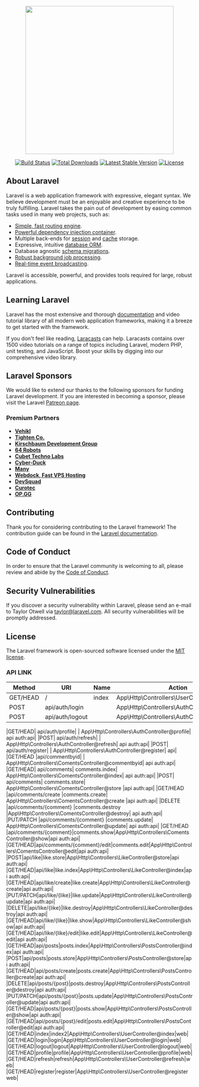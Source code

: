 <p align="center"><a href="https://laravel.com" target="_blank"><img src="https://raw.githubusercontent.com/laravel/art/master/logo-lockup/5%20SVG/2%20CMYK/1%20Full%20Color/laravel-logolockup-cmyk-red.svg" width="400"></a></p>

<p align="center">
<a href="https://travis-ci.org/laravel/framework"><img src="https://travis-ci.org/laravel/framework.svg" alt="Build Status"></a>
<a href="https://packagist.org/packages/laravel/framework"><img src="https://img.shields.io/packagist/dt/laravel/framework" alt="Total Downloads"></a>
<a href="https://packagist.org/packages/laravel/framework"><img src="https://img.shields.io/packagist/v/laravel/framework" alt="Latest Stable Version"></a>
<a href="https://packagist.org/packages/laravel/framework"><img src="https://img.shields.io/packagist/l/laravel/framework" alt="License"></a>
</p>

## About Laravel

Laravel is a web application framework with expressive, elegant syntax. We believe development must be an enjoyable and creative experience to be truly fulfilling. Laravel takes the pain out of development by easing common tasks used in many web projects, such as:

-   [Simple, fast routing engine](https://laravel.com/docs/routing).
-   [Powerful dependency injection container](https://laravel.com/docs/container).
-   Multiple back-ends for [session](https://laravel.com/docs/session) and [cache](https://laravel.com/docs/cache) storage.
-   Expressive, intuitive [database ORM](https://laravel.com/docs/eloquent).
-   Database agnostic [schema migrations](https://laravel.com/docs/migrations).
-   [Robust background job processing](https://laravel.com/docs/queues).
-   [Real-time event broadcasting](https://laravel.com/docs/broadcasting).

Laravel is accessible, powerful, and provides tools required for large, robust applications.

## Learning Laravel

Laravel has the most extensive and thorough [documentation](https://laravel.com/docs) and video tutorial library of all modern web application frameworks, making it a breeze to get started with the framework.

If you don't feel like reading, [Laracasts](https://laracasts.com) can help. Laracasts contains over 1500 video tutorials on a range of topics including Laravel, modern PHP, unit testing, and JavaScript. Boost your skills by digging into our comprehensive video library.

## Laravel Sponsors

We would like to extend our thanks to the following sponsors for funding Laravel development. If you are interested in becoming a sponsor, please visit the Laravel [Patreon page](https://patreon.com/taylorotwell).

### Premium Partners

-   **[Vehikl](https://vehikl.com/)**
-   **[Tighten Co.](https://tighten.co)**
-   **[Kirschbaum Development Group](https://kirschbaumdevelopment.com)**
-   **[64 Robots](https://64robots.com)**
-   **[Cubet Techno Labs](https://cubettech.com)**
-   **[Cyber-Duck](https://cyber-duck.co.uk)**
-   **[Many](https://www.many.co.uk)**
-   **[Webdock, Fast VPS Hosting](https://www.webdock.io/en)**
-   **[DevSquad](https://devsquad.com)**
-   **[Curotec](https://www.curotec.com/services/technologies/laravel/)**
-   **[OP.GG](https://op.gg)**

## Contributing

Thank you for considering contributing to the Laravel framework! The contribution guide can be found in the [Laravel documentation](https://laravel.com/docs/contributions).

## Code of Conduct

In order to ensure that the Laravel community is welcoming to all, please review and abide by the [Code of Conduct](https://laravel.com/docs/contributions#code-of-conduct).

## Security Vulnerabilities

If you discover a security vulnerability within Laravel, please send an e-mail to Taylor Otwell via [taylor@laravel.com](mailto:taylor@laravel.com). All security vulnerabilities will be promptly addressed.

## License

The Laravel framework is open-sourced software licensed under the [MIT license](https://opensource.org/licenses/MIT).

### API LINK

|Method| URI| Name| Action| Middleware|
|--------|---|------|--------|-----------|
|GET/HEAD| /|index| App\Http\Controllers\UserController@index| web|
|POST |api/auth/login| |App\Http\Controllers\AuthController@login| api|
|POST| api/auth/logout| | App\Http\Controllers\AuthController@logout| auth:api|

|GET/HEAD| api/auth/profile| | App\Http\Controllers\AuthController@profile| api
auth:api|
|POST| api/auth/refresh| | App\Http\Controllers\AuthController@refresh| api
auth:api|
|POST| api/auth/register| | App\Http\Controllers\AuthController@register| api|
|GET/HEAD |api/commentbyid| | App\Http\Controllers\ComentsController@commentbyid| api
auth:api|
|GET/HEAD| api/comments| comments.index| App\Http\Controllers\ComentsController@index| api
auth:api|
|POST| api/comments| comments.store| App\Http\Controllers\ComentsController@store |api
auth:api|
|GET/HEAD |api/comments/create |comments.create| App\Http\Controllers\ComentsController@create |api
auth:api|
|DELETE |api/comments/{comment} |comments.destroy |App\Http\Controllers\ComentsController@destroy| api
auth:api|
|PUT/PATCH |api/comments/{comment} |comments.update| App\Http\Controllers\ComentsController@update| api
auth:api|
|GET/HEAD |api/comments/{comment}|comments.show|App\Http\Controllers\ComentsController@show|api
auth:api|
|GET/HEAD|api/comments/{comment}/edit|comments.edit|App\Http\Controllers\ComentsController@edit|api
auth:api|
|POST|api/like|like.store|App\Http\Controllers\LikeController@store|api
auth:api|
|GET/HEAD|api/like|like.index|App\Http\Controllers\LikeController@index|api
auth:api|
|GET/HEAD|api/like/create|like.create|App\Http\Controllers\LikeController@create|api
auth:api|
|PUT/PATCH|api/like/{like}|like.update|App\Http\Controllers\LikeController@update|api
auth:api|
|DELETE|api/like/{like}|like.destroy|App\Http\Controllers\LikeController@destroy|api
auth:api|
|GET/HEAD|api/like/{like}|like.show|App\Http\Controllers\LikeController@show|api
auth:api|
|GET/HEAD|api/like/{like}/edit|like.edit|App\Http\Controllers\LikeController@edit|api
auth:api|
|GET/HEAD|api/posts|posts.index|App\Http\Controllers\PostsController@index|api
auth:api|
|POST|api/posts|posts.store|App\Http\Controllers\PostsController@store|api
auth:api|
|GET/HEAD|api/posts/create|posts.create|App\Http\Controllers\PostsController@create|api
auth:api|
|DELETE|api/posts/{post}|posts.destroy|App\Http\Controllers\PostsController@destroy|api
auth:api|
|PUT/PATCH|api/posts/{post}|posts.update|App\Http\Controllers\PostsController@update|api
auth:api|
|GET/HEAD|api/posts/{post}|posts.show|App\Http\Controllers\PostsController@show|api
auth:api|
|GET/HEAD|api/posts/{post}/edit|posts.edit|App\Http\Controllers\PostsController@edit|api
auth:api|
|GET/HEAD|index|index2|App\Http\Controllers\UserController@index|web|
|GET/HEAD|login|login|App\Http\Controllers\UserController@login|web|
|GET/HEAD|logout|logout|App\Http\Controllers\UserController@logout|web|
|GET/HEAD|profile|profile|App\Http\Controllers\UserController@profile|web|
|GET/HEAD|refresh|refresh|App\Http\Controllers\UserController@refresh|web|
|GET/HEAD|register|register|App\Http\Controllers\UserController@register web|
